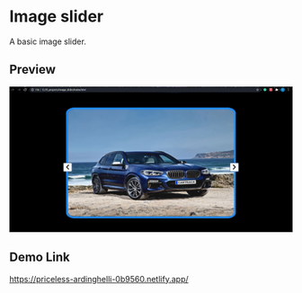 # Image slider

A basic image slider.

## Preview

<img src="https://github.com/pythonboy178/JS-projects/blob/master/Image_slider/preview.JPG" width="850" alt='no-image'>

## Demo Link

https://priceless-ardinghelli-0b9560.netlify.app/
